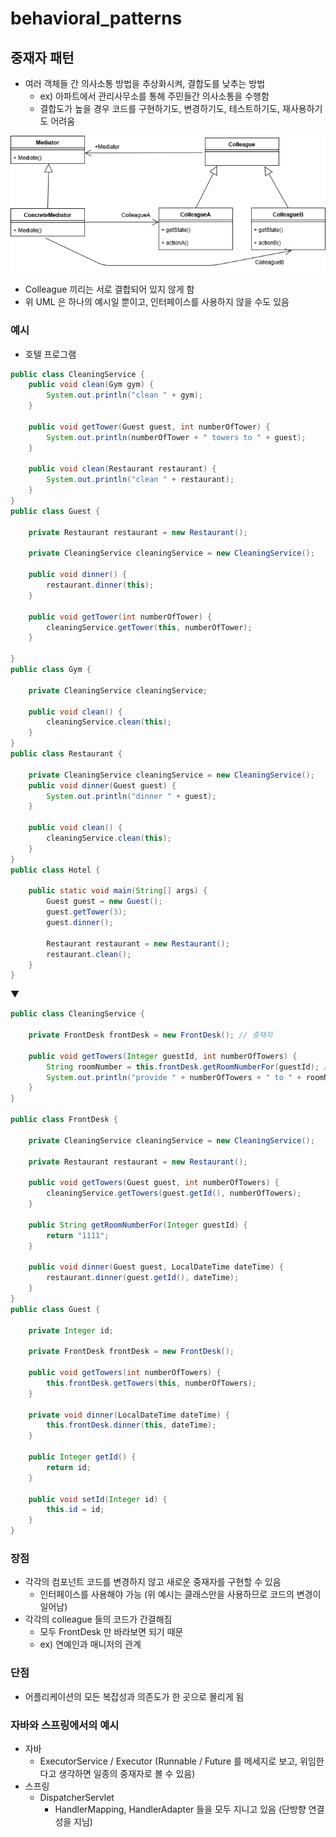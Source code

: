 # behavioral_patterns

## 중재자 패턴

- 여러 객체들 간 의사소통 방법을 추상화시켜, 결합도를 낮추는 방법
    - ex) 아파트에서 관리사무소를 통해 주민들간 의사소통을 수행함
    - 결합도가 높을 경우 코드를 구현하기도, 변경하기도, 테스트하기도, 재사용하기도 어려움

![UML](uml.png)
- Colleague 끼리는 서로 결합되어 있지 않게 함
- 위 UML 은 하나의 예시일 뿐이고, 인터페이스를 사용하지 않을 수도 있음

### 예시
- 호텔 프로그램
```java
public class CleaningService {
    public void clean(Gym gym) {
        System.out.println("clean " + gym);
    }

    public void getTower(Guest guest, int numberOfTower) {
        System.out.println(numberOfTower + " towers to " + guest);
    }

    public void clean(Restaurant restaurant) {
        System.out.println("clean " + restaurant);
    }
}
public class Guest {

    private Restaurant restaurant = new Restaurant();

    private CleaningService cleaningService = new CleaningService();

    public void dinner() {
        restaurant.dinner(this);
    }

    public void getTower(int numberOfTower) {
        cleaningService.getTower(this, numberOfTower);
    }

}
public class Gym {

    private CleaningService cleaningService;

    public void clean() {
        cleaningService.clean(this);
    }
}
public class Restaurant {

    private CleaningService cleaningService = new CleaningService();
    public void dinner(Guest guest) {
        System.out.println("dinner " + guest);
    }

    public void clean() {
        cleaningService.clean(this);
    }
}
public class Hotel {

    public static void main(String[] args) {
        Guest guest = new Guest();
        guest.getTower(3);
        guest.dinner();

        Restaurant restaurant = new Restaurant();
        restaurant.clean();
    }
}

```
▼
```java
public class CleaningService {

    private FrontDesk frontDesk = new FrontDesk(); // 중재자

    public void getTowers(Integer guestId, int numberOfTowers) {
        String roomNumber = this.frontDesk.getRoomNumberFor(guestId); // 여기서 Guest 정보를 필요로 하면 안됨 (최소한의 정보만 넘겨주기)
        System.out.println("provide " + numberOfTowers + " to " + roomNumber);
    }
}

public class FrontDesk {

    private CleaningService cleaningService = new CleaningService();

    private Restaurant restaurant = new Restaurant();

    public void getTowers(Guest guest, int numberOfTowers) {
        cleaningService.getTowers(guest.getId(), numberOfTowers);
    }

    public String getRoomNumberFor(Integer guestId) {
        return "1111";
    }

    public void dinner(Guest guest, LocalDateTime dateTime) {
        restaurant.dinner(guest.getId(), dateTime);
    }
}
public class Guest {

    private Integer id;

    private FrontDesk frontDesk = new FrontDesk();

    public void getTowers(int numberOfTowers) {
        this.frontDesk.getTowers(this, numberOfTowers);
    }

    private void dinner(LocalDateTime dateTime) {
        this.frontDesk.dinner(this, dateTime);
    }

    public Integer getId() {
        return id;
    }

    public void setId(Integer id) {
        this.id = id;
    }
}
```

### 장점
- 각각의 컴포넌트 코드를 변경하지 않고 새로운 중재자를 구현할 수 있음
    - 인터페이스를 사용해야 가능 (위 예시는 클래스만을 사용하므로 코드의 변경이 일어남)
- 각각의 colleague 들의 코드가 간결해짐
    - 모두 FrontDesk 만 바라보면 되기 때문
    - ex) 연예인과 매니저의 관계

### 단점
- 어플리케이션의 모든 복잡성과 의존도가 한 곳으로 몰리게 됨

### 자바와 스프링에서의 예시
- 자바
    - ExecutorService / Executor (Runnable / Future 를 메세지로 보고, 위임한다고 생각하면 일종의 중재자로 볼 수 있음)
- 스프링
    - DispatcherServlet
        - HandlerMapping, HandlerAdapter 들을 모두 지니고 있음 (단방향 연결성을 지님)
